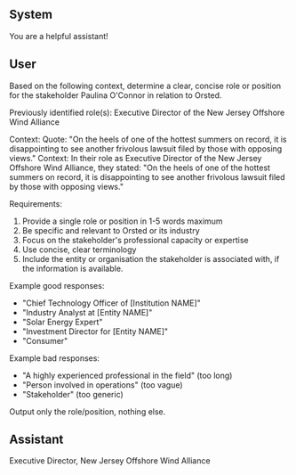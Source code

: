 ## System

You are a helpful assistant!

## User


Based on the following context, determine a clear, concise role or position for the stakeholder Paulina O'Connor in relation to Orsted.

Previously identified role(s): Executive Director of the New Jersey Offshore Wind Alliance

Context:
Quote: "On the heels of one of the hottest summers on record, it is disappointing to see another frivolous lawsuit filed by those with opposing views."
Context: In their role as Executive Director of the New Jersey Offshore Wind Alliance, they stated: "On the heels of one of the hottest summers on record, it is disappointing to see another frivolous lawsuit filed by those with opposing views."

Requirements:
1. Provide a single role or position in 1-5 words maximum
2. Be specific and relevant to Orsted or its industry
3. Focus on the stakeholder's professional capacity or expertise
4. Use concise, clear terminology
5. Include the entity or organisation the stakeholder is associated with, if the information is available.

Example good responses:
- "Chief Technology Officer of [Institution NAME]"
- "Industry Analyst at [Entity NAME]"
- "Solar Energy Expert"
- "Investment Director for [Entity NAME]"
- "Consumer"

Example bad responses:
- "A highly experienced professional in the field" (too long)
- "Person involved in operations" (too vague)
- "Stakeholder" (too generic)

Output only the role/position, nothing else.


## Assistant

Executive Director, New Jersey Offshore Wind Alliance


